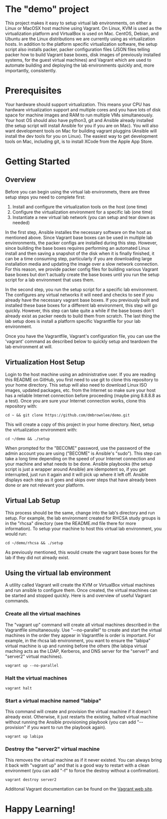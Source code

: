 # The "demo" project
This project makes it easy to setup virtual lab environments, on either a Linux or MacOSX host machine using Vagrant.  On Linux, KVM is used as the virtualization platform and VirtualBox is used on Mac.  CentOS, Debian, and Ubuntu are the Linux distributions we are currently using as virtualization hosts.  In addition to the platform specific virtualization software, the setup script also installs packer, packer configuration files (JSON files telling packer how to build Vagrant base boxes, disk images of previously installed systems, for the guest virtual machines) and Vagrant which are used to automate building and deploying the lab environments quickly and, more importantly, consistently.

# Prerequisites
Your hardware should support virtualization. This means your CPU has hardware virtualization support and multiple cores and you have lots of disk space for machine images and RAM to run multiple VMs simultaneously.  Your host OS should also have python3, git and Ansible already installed (the setup script will install Ansible for you if you are on Mac).  You will also want development tools on Mac for building vagrant pluggins (Ansible will install the dev tools for you on Linux).  The easiest way to get development tools on Mac, including git, is to install XCode from the Apple App Store.

# Getting Started
## Overview
Before you can begin using the virtual lab environmets, there are three setup steps you need to complete first:

1. Install and configure the virtualization tools on the host (one time)
2. Configure the virtualization environment for a specific lab (one time)
3. Instantiate a new virtual lab network (you can setup and tear down as needed)

In the first step, Ansible installes the necessary software on the host as mentioned above. Since Vagrant base boxes can be used in multiple lab envinronments, the packer configs are installed during this step.  However, since building the base boxes requires performing an automated Linux install and then saving a snapshot of the disk when it is finally finished, it can be a time consuming step, particularly if you are downloading large installation media and updating the image over a slow network connection. For this reason, we provide packer config files for building various Vagrant base boxes but don't actually create the base boxes until you run the setup script for a lab environment that uses them.

In the second step, you run the setup script for a specific lab environment. The configures any virtual networks it will need and checks to see if you already have the necessary vagrant base boxes. If you previously built and installed these base boxes for a different lab environment, this step will go quickly.  However, this step can take quite a while if the base boxes don't already exist as packer needs to build them from scratch. The last thing the lab setup does is install a platform specific Vagrantfile for your lab environment.

Once you have the Vagrantfile, Vagrant's configuration file, you can use the 'vagrant' command as described below to quickly setup and teardown the lab environment at will.

## Virtualization Host Setup
Login to the host machine using an administrative user. If you are reading this README on GitHub, you first need to use git to clone this repository to your home directory. This setup will also need to download Linux ISO images, updated packages, etc. from the Internet so make sure your host has a reliable Internet connection before proceeding (maybe ping 8.8.8.8 as a test).  Once you are sure your Internet connection works, clone this repository with:
```
cd ~ && git clone https://github.com/dmbrownlee/demo.git
```
This will create a copy of this project in your home directory.  Next, setup the virtualization environment with:
```
cd ~/demo && ./setup
```
When prompted for the "BECOME" password, use the password of the admin account you are using ("BECOME" is Ansible's "sudo").  This step can take a long time depending on the speed of your Internet connection and your machine and what needs to be done.  Ansible playbooks (the setup script is just a wrapper around Ansible) are idempotent so, if you get interrupted, just run it again and it will pick up where it left off.  Ansible displays each step as it goes and skips over steps that have already been done or are not relevant your platform.

## Virtual Lab Setup
This process should be the same, change into the lab's directory and run setup.  For example, the lab environment created for RHCSA study groups is in the "rhcsa" directory (see the README.md file there for more information).  To setup your machine to host this virtual lab environment, you would run:
```
cd ~/demo/rhcsa && ./setup
```
As previously mentioned, this would create the vagrant base boxes for the lab if they did not already exist.

## Using the virtual lab environment
A utility called Vagrant will create the KVM or VirtualBox virtual machines and run ansible to configure them.  Once created, the virtual machines can be started and stopped quickly.  Here is and overview of useful Vagrant commands.

### Create all the virtual machines
The "vagrant up" command will create all virtual machines described in the Vagrantfile simultaneously.  Use "--no-parallel" to create and start the virtual machines in the order they appear in Vagrantfile is order is important.  For example, in the rhcsa lab environment, you want to ensure the "labipa" virtual machine is up and running before the others (the labipa virtual maching acts as the LDAP, Kerberos, and DNS server for the "server1" and "server2" virtual machines).
```
vagrant up --no-parallel
```
### Halt the virtual machines
```
vagrant halt
```
### Start a virtual machine named "labipa"
This command will create and provision the virtual machine if it doesn't already exist.  Otherwise, it just restarts the existing, halted virtual machine without running the Ansible provisioning playbook (you can add "--provision" if you want to run the playbook again).
```
vagrant up labipa
```
### Destroy the "server2" virtual machine
This removes the virtual machine as if it never existed.  You can always bring it back with "vagrant up" and that is a good way to restart with a clean environment (you can add "-f" to force the destroy without a confirmation).
```
vagrant destroy server2
```
Additonal Vagrant documentation can be found on the [Vagrant web site](https://vagrantup.com).

# Happy Learning!
